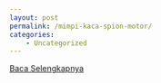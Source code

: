 ```yaml
---
layout: post
permalink: /mimpi-kaca-spion-motor/
categories:
    - Uncategorized
---
```


[Baca Selengkapnya](/02)